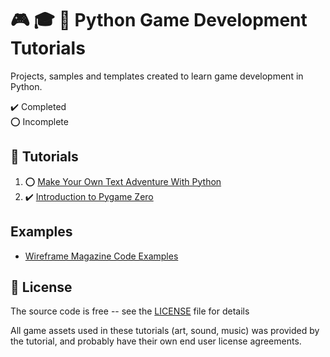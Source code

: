 # :video_game: :mortar_board: :snake: Python Game Development Tutorials

Projects, samples and templates created to learn game development in Python.

:heavy_check_mark: Completed  
:o: Incomplete

## :beginner: Tutorials

1. :o: [Make Your Own Text Adventure With Python](make-your-own-text-adventure-with-python/)
2. :heavy_check_mark: [Introduction to Pygame Zero](introduction-to-pygame-zero/)

## Examples

- [Wireframe Magazine Code Examples](wireframe-code-snippets/)

## :page_with_curl: License

The source code is free -- see the [LICENSE](LICENSE) file for details

All game assets used in these tutorials (art, sound, music) was provided by the tutorial, and probably have their own end user license agreements.
